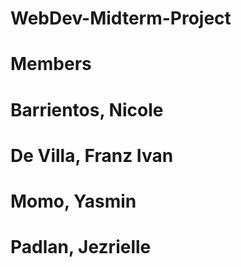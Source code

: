# WebDev-Midterm-Project

# Members
# Barrientos, Nicole
# De Villa, Franz Ivan 
# Momo, Yasmin
# Padlan, Jezrielle
